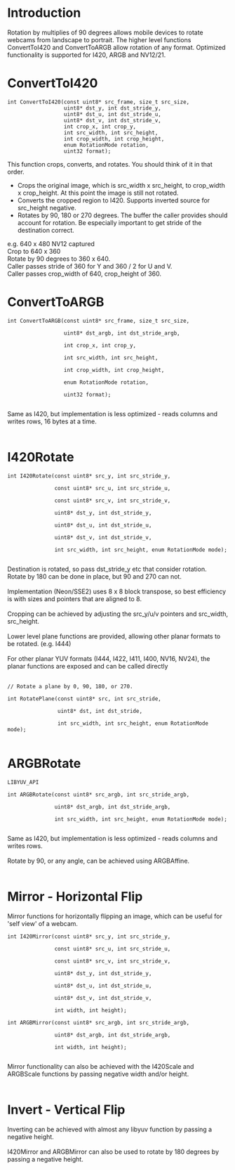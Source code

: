 # Introduction #

Rotation by multiplies of 90 degrees allows mobile devices to rotate webcams from landscape to portrait.  The higher level functions ConvertToI420 and ConvertToARGB allow rotation of any format.  Optimized functionality is supported for I420, ARGB and NV12/21.

# ConvertToI420 #

```
int ConvertToI420(const uint8* src_frame, size_t src_size,
                  uint8* dst_y, int dst_stride_y,
                  uint8* dst_u, int dst_stride_u,
                  uint8* dst_v, int dst_stride_v,
                  int crop_x, int crop_y,
                  int src_width, int src_height,
                  int crop_width, int crop_height,
                  enum RotationMode rotation,
                  uint32 format);
```
This function crops, converts, and rotates.  You should think of it in that order.
  * Crops the original image, which is src\_width x src\_height, to crop\_width x crop\_height.  At this point the image is still not rotated.
  * Converts the cropped region to I420.  Supports inverted source for src\_height negative.
  * Rotates by 90, 180 or 270 degrees.
The buffer the caller provides should account for rotation.  Be especially important to get stride of the destination correct.

e.g.
640 x 480 NV12 captured<br>
Crop to 640 x 360<br>
Rotate by 90 degrees to 360 x 640.<br>
Caller passes stride of 360 for Y and 360 / 2 for U and V.<br>
Caller passes crop_width of 640, crop_height of 360.<br>

<h1>ConvertToARGB</h1>
<pre><code>int ConvertToARGB(const uint8* src_frame, size_t src_size,<br>
                  uint8* dst_argb, int dst_stride_argb,<br>
                  int crop_x, int crop_y,<br>
                  int src_width, int src_height,<br>
                  int crop_width, int crop_height,<br>
                  enum RotationMode rotation,<br>
                  uint32 format);<br>
</code></pre>
Same as I420, but implementation is less optimized - reads columns and writes rows, 16 bytes at a time.<br>
<br>
<h1>I420Rotate</h1>

<pre><code>int I420Rotate(const uint8* src_y, int src_stride_y,<br>
               const uint8* src_u, int src_stride_u,<br>
               const uint8* src_v, int src_stride_v,<br>
               uint8* dst_y, int dst_stride_y,<br>
               uint8* dst_u, int dst_stride_u,<br>
               uint8* dst_v, int dst_stride_v,<br>
               int src_width, int src_height, enum RotationMode mode);<br>
</code></pre>

Destination is rotated, so pass dst_stride_y etc that consider rotation.<br>
Rotate by 180 can be done in place, but 90 and 270 can not.<br>
<br>
Implementation (Neon/SSE2) uses 8 x 8 block transpose, so best efficiency is with sizes and pointers that are aligned to 8.<br>
<br>
Cropping can be achieved by adjusting the src_y/u/v pointers and src_width, src_height.<br>
<br>
Lower level plane functions are provided, allowing other planar formats to be rotated.  (e.g. I444)<br>
<br>
For other planar YUV formats (I444, I422, I411, I400, NV16, NV24), the planar functions are exposed and can be called directly<br>
<br>
<pre><code>// Rotate a plane by 0, 90, 180, or 270.<br>
int RotatePlane(const uint8* src, int src_stride,<br>
                uint8* dst, int dst_stride,<br>
                int src_width, int src_height, enum RotationMode mode);<br>
</code></pre>

<h1>ARGBRotate</h1>

<pre><code>LIBYUV_API<br>
int ARGBRotate(const uint8* src_argb, int src_stride_argb,<br>
               uint8* dst_argb, int dst_stride_argb,<br>
               int src_width, int src_height, enum RotationMode mode);<br>
</code></pre>

Same as I420, but implementation is less optimized - reads columns and writes rows.<br>
<br>
Rotate by 90, or any angle, can be achieved using ARGBAffine.<br>
<br>
<h1>Mirror - Horizontal Flip</h1>

Mirror functions for horizontally flipping an image, which can be useful for 'self view' of a webcam.<br>
<pre><code>int I420Mirror(const uint8* src_y, int src_stride_y,<br>
               const uint8* src_u, int src_stride_u,<br>
               const uint8* src_v, int src_stride_v,<br>
               uint8* dst_y, int dst_stride_y,<br>
               uint8* dst_u, int dst_stride_u,<br>
               uint8* dst_v, int dst_stride_v,<br>
               int width, int height);<br>
int ARGBMirror(const uint8* src_argb, int src_stride_argb,<br>
               uint8* dst_argb, int dst_stride_argb,<br>
               int width, int height);<br>
</code></pre>

Mirror functionality can also be achieved with the I420Scale and ARGBScale functions by passing negative width and/or height.<br>
<br>
<h1>Invert - Vertical Flip</h1>

Inverting can be achieved with almost any libyuv function by passing a negative height.<br>
<br>
I420Mirror and ARGBMirror can also be used to rotate by 180 degrees by passing a negative height.